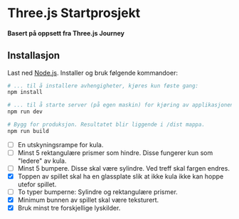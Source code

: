 # Three.js Startprosjekt
#### Basert på oppsett fra Three.js Journey
## Installasjon
Last ned [Node.js](https://nodejs.org/en/download/).
Installer og bruk følgende kommandoer:

``` bash
# ... til å installere avhengigheter, kjøres kun føste gang:
npm install

# ... til å starte server (på egen maskin) for kjøring av applikasjonen: 
npm run dev

# Bygg for produksjon. Resultatet blir liggende i /dist mappa.
npm run build
```


- [ ] En utskyningsrampe for kula.
- [ ] Minst 5 rektangulære prismer som hindre. Disse fungerer kun som "ledere" av kula.
- [ ] Minst 5 bumpere. Disse skal være sylindre. Ved treff skal fargen endres.
- [x] Toppen av spillet skal ha en glassplate slik at ikke kula ikke kan hoppe utefor spillet.   
- [ ] To typer bumperne: Sylindre og rektangulære prismer.
- [x] Minimum bunnen av spillet skal være teksturert.
- [x] Bruk minst tre forskjellige lyskilder.
